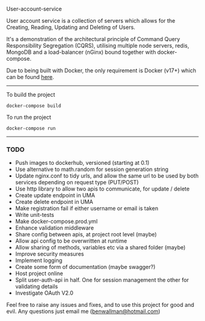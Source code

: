 User-account-service

User account service is a collection of servers which allows for the Creating, Reading, Updating and Deleting of Users.

It's a demonstration of the architectural principle of Command Query Responsibility Segregation (CQRS), utilising multiple node servers, redis, MongoDB and a load-balancer (nGinx) bound together with docker-compose.

Due to being built with Docker, the only requirement is Docker (v17+) which can be found [here](https://www.docker.com/get-docker).


----------

To build the project

```
docker-compose build
```

To run the project

```
docker-compose run
```


----------


### TODO
 - Push images to dockerhub, versioned (starting at 0.1)
 - Use alternative to math.random for session generation string
 - Update nginx.conf to tidy urls, and allow the same url to be used by both services depending on request type (PUT/POST)
 - Use http library to allow two apis to communicate, for update / delete
 - Create update endpoint in UMA
 - Create delete endpoint in UMA
 - Make registration fail if either username or email is taken
 - Write unit-tests
 - Make docker-compose.prod.yml
 - Enhance validation middleware
 - Share config between apis, at project root level (maybe)
 - Allow api config to be overwritten at runtime
 - Allow sharing of methods, variables etc via a shared folder (maybe)
 - Improve security measures
 - Implement logging
 - Create some form of documentation (maybe swagger?)
 - Host project online
 - Split user-auth-api in half. One for session management the other for validating details
 - Investigate OAuth V2.0


Feel free to raise any issues and fixes, and to use this project for good and evil. Any questions just email me (benwallman@hotmail.com)
